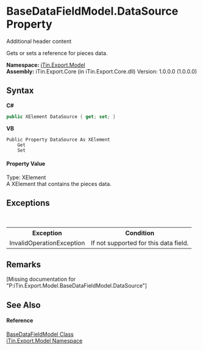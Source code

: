 # BaseDataFieldModel.DataSource Property 
Additional header content 

Gets or sets a reference for pieces data.

**Namespace:**&nbsp;<a href="N_iTin_Export_Model">iTin.Export.Model</a><br />**Assembly:**&nbsp;iTin.Export.Core (in iTin.Export.Core.dll) Version: 1.0.0.0 (1.0.0.0)

## Syntax

**C#**<br />
``` C#
public XElement DataSource { get; set; }
```

**VB**<br />
``` VB
Public Property DataSource As XElement
	Get
	Set
```


#### Property Value
Type: XElement<br />A XElement that contains the pieces data.

## Exceptions
&nbsp;<table><tr><th>Exception</th><th>Condition</th></tr><tr><td>InvalidOperationException</td><td>If not supported for this data field.</td></tr></table>

## Remarks
\[Missing <remarks> documentation for "P:iTin.Export.Model.BaseDataFieldModel.DataSource"\]

## See Also


#### Reference
<a href="T_iTin_Export_Model_BaseDataFieldModel">BaseDataFieldModel Class</a><br /><a href="N_iTin_Export_Model">iTin.Export.Model Namespace</a><br />